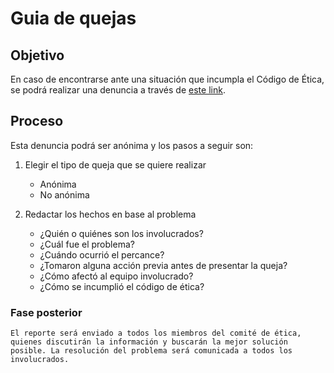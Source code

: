 # Guia de quejas

## Objetivo

En caso de encontrarse ante una situación que incumpla el Código de Ética, se podrá realizar una denuncia a través de [este link](https://forms.gle/Ew3GVu3yG4Hczxpw6).

## Proceso

Esta denuncia podrá ser anónima y los pasos a seguir son:

1. Elegir el tipo de queja que se quiere realizar

   - Anónima
   - No anónima

2. Redactar los hechos en base al problema

   - ¿Quién o quiénes son los involucrados?
   - ¿Cuál fue el problema?
   - ¿Cuándo ocurrió el percance?
   - ¿Tomaron alguna acción previa antes de presentar la queja?
   - ¿Cómo afectó al equipo involucrado?
   - ¿Cómo se incumplió el código de ética?

### Fase posterior

    El reporte será enviado a todos los miembros del comité de ética, quienes discutirán la información y buscarán la mejor solución posible. La resolución del problema será comunicada a todos los involucrados.
